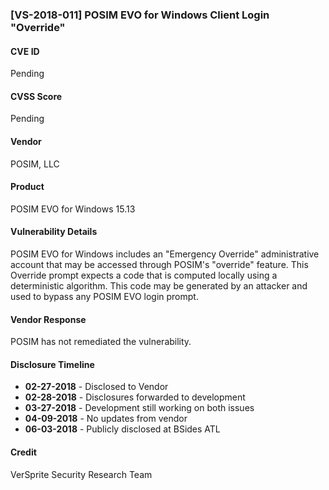 ### [VS-2018-011] POSIM EVO for Windows Client Login "Override"

#### CVE ID
Pending

#### CVSS Score
Pending

#### Vendor
POSIM, LLC

#### Product
POSIM EVO for Windows 15.13

#### Vulnerability Details
POSIM EVO for Windows includes an "Emergency Override" administrative account that may be accessed through POSIM's "override" feature. This Override prompt expects a code that is computed locally using a deterministic algorithm. This code may be generated by an attacker and used to bypass any POSIM EVO login prompt.

#### Vendor Response
POSIM has not remediated the vulnerability.

#### Disclosure Timeline

* **02-27-2018** - Disclosed to Vendor
* **02-28-2018** - Disclosures forwarded to development
* **03-27-2018** - Development still working on both issues
* **04-09-2018** - No updates from vendor
* **06-03-2018** - Publicly disclosed at BSides ATL


#### Credit
VerSprite Security Research Team
